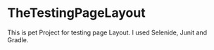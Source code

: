 # TheTestingPageLayout
This is pet Project for testing page Layout. I used Selenide, Junit and Gradle.
